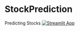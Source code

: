 # StockPrediction
Predicting Stocks
[![Streamlit App](https://static.streamlit.io/badges/streamlit_badge_black_white.svg)](https://share.streamlit.io/thEOneA/theonea/stockPredict/)
